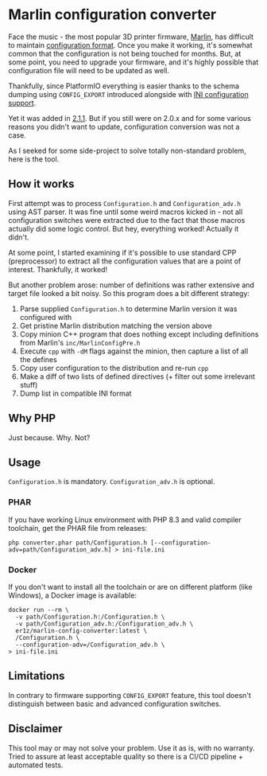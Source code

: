 # Marlin configuration converter

Face the music - the most popular 3D printer firmware, [Marlin](https://marlinfw.org/), has difficult to maintain
[configuration format](https://marlinfw.org/docs/configuration/configuration.html). Once you make it working, 
it's somewhat common that the configuration is not being touched for months. But, at some point, you need to upgrade
your firmware, and it's highly possible that configuration file will need to be updated as well.

Thankfully, since PlatformIO everything is easier thanks to the schema dumping using `CONFIG_EXPORT` introduced
alongside with [INI configuration support](https://marlinfw.org/docs/configuration/config-ini.html).

Yet it was added in [2.1.1](https://github.com/MarlinFirmware/Marlin/releases/tag/2.1.1). But if you still were on 2.0.x
and for some various reasons you didn't want to update, configuration conversion was not a case.

As I seeked for some side-project to solve totally non-standard problem, here is the tool.

## How it works

First attempt was to process `Configuration.h` and `Configuration_adv.h` using AST parser. It was fine until some weird
macros kicked in - not all configuration switches were extracted due to the fact that those macros actually did some
logic control. But hey, everything worked! Actually it didn't.

At some point, I started examining if it's possible to use standard CPP (preprocessor) to extract all the configuration
values that are a point of interest. Thankfully, it worked!

But another problem arose: number of definitions was rather extensive and target file looked a bit noisy.
So this program does a bit different strategy:

1. Parse supplied `Configuration.h` to determine Marlin version it was configured with
2. Get pristine Marlin distribution matching the version above
3. Copy minion C++ program that does nothing except including definitions from Marlin's `inc/MarlinConfigPre.h`
4. Execute `cpp` with `-dM` flags against the minion, then capture a list of all the defines
5. Copy user configuration to the distribution and re-run `cpp`
6. Make a diff of two lists of defined directives (+ filter out some irrelevant stuff)
7. Dump list in compatible INI format

## Why PHP

Just because. Why. Not?

## Usage

`Configuration.h` is mandatory. `Configuration_adv.h` is optional.

### PHAR

If you have working Linux environment with PHP 8.3 and valid compiler toolchain, get the PHAR file from releases:
```shell
php converter.phar path/Configuration.h [--configuration-adv=path/Configuration_adv.h] > ini-file.ini
```

### Docker

If you don't want to install all the toolchain or are on different platform (like Windows), a Docker image is available:
```shell
docker run --rm \
  -v path/Configuration.h:/Configuration.h \
  -v path/Configuration_adv.h:/Configuration_adv.h \
  er1z/marlin-config-converter:latest \
  /Configuration.h \
  --configuration-adv=/Configuration_adv.h \
> ini-file.ini
```

## Limitations

In contrary to firmware supporting `CONFIG_EXPORT` feature, this tool doesn't distinguish between basic and advanced
configuration switches.

## Disclaimer

This tool may or may not solve your problem. Use it as is, with no warranty. Tried to assure at least acceptable quality
so there is a CI/CD pipeline + automated tests.
